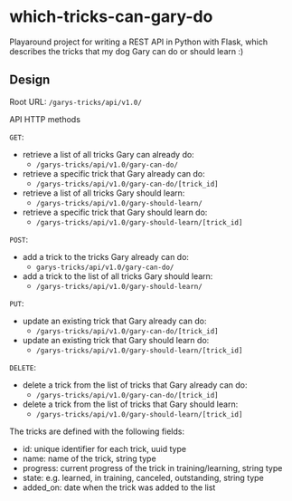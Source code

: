# which-tricks-can-gary-do
Playaround project for writing a REST API in Python with Flask, which describes the tricks that my dog Gary can do or should learn :)

## Design
Root URL: `/garys-tricks/api/v1.0/`

API HTTP methods

`GET`:
* retrieve a list of all tricks Gary can already do:
  * `/garys-tricks/api/v1.0/gary-can-do/`
* retrieve a specific trick that Gary already can do:
  * `/garys-tricks/api/v1.0/gary-can-do/[trick_id]`
* retrieve a list of all tricks Gary should learn:
  * `/garys-tricks/api/v1.0/gary-should-learn/`
* retrieve a specific trick that Gary should learn do:
  * `/garys-tricks/api/v1.0/gary-should-learn/[trick_id]`

`POST`:
* add a trick to the tricks Gary already can do:
  * `garys-tricks/api/v1.0/gary-can-do/`
* add a trick to the list of all tricks Gary should learn:
  * `/garys-tricks/api/v1.0/gary-should-learn/`

`PUT`:
* update an existing trick that Gary already can do:
  * `/garys-tricks/api/v1.0/gary-can-do/[trick_id]`
* update an existing trick that Gary should learn do:
  * `/garys-tricks/api/v1.0/gary-should-learn/[trick_id]`

`DELETE`:
* delete a trick from the list of tricks that Gary already can do:
  * `/garys-tricks/api/v1.0/gary-can-do/[trick_id]`
* delete a trick from the list of tricks that Gary should learn:
  * `/garys-tricks/api/v1.0/gary-should-learn/[trick_id]`

The tricks are defined with the following fields:
* id: unique identifier for each trick, uuid type
* name: name of the trick, string type
* progress: current progress of the trick in training/learning, string type
* state: e.g. learned, in training, canceled, outstanding, string type
* added_on: date when the trick was added to the list
